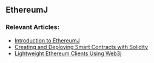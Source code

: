 ## EthereumJ

### Relevant Articles:
- [Introduction to EthereumJ](http://www.baeldung.com/ethereumj)
- [Creating and Deploying Smart Contracts with Solidity](http://www.baeldung.com/smart-contracts-ethereum-solidity)
- [Lightweight Ethereum Clients Using Web3j](http://www.baeldung.com/web3j)
